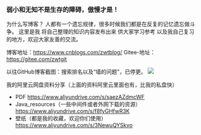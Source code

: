 ### 弱小和无知不是生存的障碍，傲慢才是！

为什么写博客？
人都有一个遗忘规律，很多时候我们都是在反复的记忆遗忘做斗争。
这里是我 将自己整理的知识内容发布出来 供大家学习参考 以及我自己复习的地方，欢迎大家友善的交流。

博客地址：https://www.cnblogs.com/zwtblog/
Gitee-地址：https://gitee.com/zwtgit    

以往GitHub博客截图：搜索排名以及“墙的问题”，已停更。
![](https://img2020.cnblogs.com/blog/2465789/202110/2465789-20211010084225856-40806626.png)

我的阿里云网盘资料分享（上面的资料阿里云里面也有，比我的私盘快）
- PDF https://www.aliyundrive.com/s/saezAZdmcWF
- Java_resources（一些中间件或者外网下载的资源）https://www.aliyundrive.com/s/f8fyGHfwR3K
- 壁纸（都是我的收藏，欢迎你们使用） https://www.aliyundrive.com/s/3NewuQYSkvo
